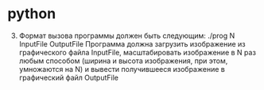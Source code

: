 # python
3. Формат вызова программы должен быть следующим:
./prog N InputFile OutputFile
Программа должна загрузить изображение из графического файла
InputFile, масштабировать изображение в N раз любым способом (ширина и высота изображения, при этом, умножаются на N) и вывести
получившееся изображение в графический файл OutputFile
